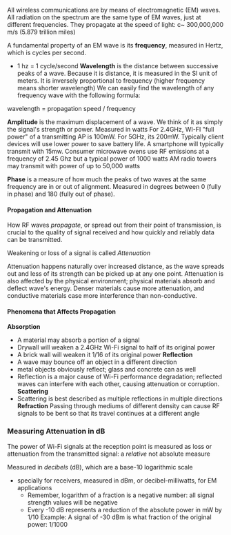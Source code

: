 All wireless communications are by means of electromagnetic (EM) waves. All radiation on the spectrum are the same type of EM waves, just at different frequencies. They propagate at the speed of light: c~ 300,000,000 m/s (5.879 trillion miles)

A fundamental property of an EM wave is its **frequency**, measured in Hertz, which is cycles per second.
- 1 hz = 1 cycle/second
**Wavelength** is the distance between successive peaks of a wave. Because it is distance, it is measured in the SI unit of meters. It is inversely proportional to frequency (higher frequency means shorter wavelength) We can easily find the wavelength of any frequency wave with the following formula:

wavelength  = propagation speed / frequency

**Amplitude** is the maximum displacement of a wave. We think of it as simply the signal's strength or power. Measured in watts
For 2.4GHz, WI-FI "full power" of a transmitting AP is 100mW. For 5GHz, its 200mW.
Typically client devices will use lower power to save battery life. A smartphone will typically transmit with 15mw.
Consumer microwave ovens use RF emissions at a frequency of 2.45 Ghz but a typical power of 1000 watts
AM radio towers may transmit with power of up to 50,000 watts

**Phase** is a measure of how much the peaks of two waves at the same frequency are in or out of alignment. Measured in degrees between 0 (fully in phase) and 180 (fully out of phase).

#### Propagation and Attenuation
How RF waves *propagate*, or spread out from their point of transmission, is crucial to the quality of signal received and how quickly and reliably data can be transmitted.

Weakening or loss of a signal is called *Attenuation*

Attenuation happens naturally over increased distance, as the wave spreads out and less of its strength can be picked up at any one point.
Attenuation is also affected by the physical environment; physical materials absorb and deflect wave's energy. Denser materials cause more attenuation, and conductive materials case more interference than non-conductive.

#### Phenomena that Affects Propagation
**Absorption** 
- A material may absorb a portion of a signal
- Drywall will weaken a 2.4GHz Wi-Fi signal to half of its original power
- A brick wall will weaken it 1/16 of its original power
**Reflection**
- A wave may bounce off an object in a different direction
- metal objects obviously reflect; glass and concrete can as well
- Reflection is a major cause of Wi-Fi performance degradation; reflected waves can interfere with each other, causing attenuation or corruption.
**Scattering**
- Scattering is best described as multiple reflections in multiple directions
**Refraction**
Passing through mediums of different density can cause RF signals to be bent so that its travel continues at a different angle

### Measuring Attenuation in dB
The power of Wi-Fi signals at the reception point is measured as loss or attenuation from the transmitted signal: a *relative* not absolute measure

Measured in *decibels* (dB), which are a base-10 logarithmic scale
- specially for receivers, measured in dBm, or decibel-milliwatts, for EM applications
  - Remember, logarithm of a fraction is a negative number: all signal strength values will  be negative
  - Every -10 dB represents a reduction of the absolute power in mW by 1/10
  Example: A signal of -30 dBm is what fraction of the original power: 1/1000
